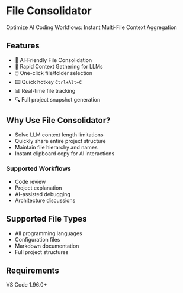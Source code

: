 # File Consolidator

Optimize AI Coding Workflows: Instant Multi-File Context Aggregation

## Features

- 🤖 AI-Friendly File Consolidation
- 🚀 Rapid Context Gathering for LLMs
- 🖱️ One-click file/folder selection
- ⌨️ Quick hotkey `Ctrl+Alt+C`
- 📊 Real-time file tracking
- 🔍 Full project snapshot generation

## Why Use File Consolidator?

- Solve LLM context length limitations
- Quickly share entire project structure
- Maintain file hierarchy and names
- Instant clipboard copy for AI interactions

### Supported Workflows
- Code review
- Project explanation
- AI-assisted debugging
- Architecture discussions

## Supported File Types
- All programming languages
- Configuration files
- Markdown documentation
- Full project structures

## Requirements
VS Code 1.96.0+